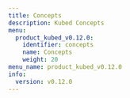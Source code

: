 ```yaml
---
title: Concepts
description: Kubed Concepts
menu:
  product_kubed_v0.12.0:
    identifier: concepts
    name: Concepts
    weight: 20
menu_name: product_kubed_v0.12.0
info:
  version: v0.12.0
---
```


